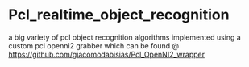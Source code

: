Pcl_realtime_object_recognition
===============================

a big variety of pcl object recognition algorithms implemented using a custom pcl openni2 grabber which can be found @ 
https://github.com/giacomodabisias/Pcl_OpenNI2_wrapper
